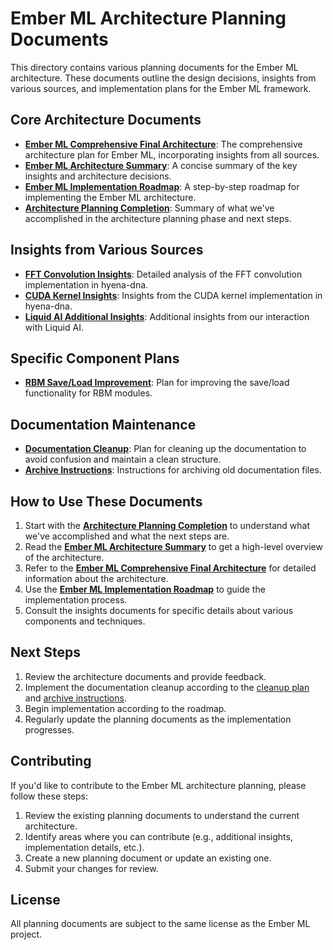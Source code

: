 # Ember ML Architecture Planning Documents

This directory contains various planning documents for the Ember ML architecture. These documents outline the design decisions, insights from various sources, and implementation plans for the Ember ML framework.

## Core Architecture Documents

- [**Ember ML Comprehensive Final Architecture**](ember_ml_comprehensive_final_architecture.md): The comprehensive architecture plan for Ember ML, incorporating insights from all sources.
- [**Ember ML Architecture Summary**](ember_ml_architecture_summary.md): A concise summary of the key insights and architecture decisions.
- [**Ember ML Implementation Roadmap**](ember_ml_implementation_roadmap.md): A step-by-step roadmap for implementing the Ember ML architecture.
- [**Architecture Planning Completion**](architecture_planning_completion.md): Summary of what we've accomplished in the architecture planning phase and next steps.

## Insights from Various Sources

- [**FFT Convolution Insights**](fftconv_insights.md): Detailed analysis of the FFT convolution implementation in hyena-dna.
- [**CUDA Kernel Insights**](cuda_kernel_insights.md): Insights from the CUDA kernel implementation in hyena-dna.
- [**Liquid AI Additional Insights**](liquid_ai_additional_insights.md): Additional insights from our interaction with Liquid AI.

## Specific Component Plans

- [**RBM Save/Load Improvement**](rbm_save_load_improvement.md): Plan for improving the save/load functionality for RBM modules.

## Documentation Maintenance

- [**Documentation Cleanup**](documentation_cleanup.md): Plan for cleaning up the documentation to avoid confusion and maintain a clean structure.
- [**Archive Instructions**](archive_instructions.md): Instructions for archiving old documentation files.

## How to Use These Documents

1. Start with the [**Architecture Planning Completion**](architecture_planning_completion.md) to understand what we've accomplished and what the next steps are.
2. Read the [**Ember ML Architecture Summary**](ember_ml_architecture_summary.md) to get a high-level overview of the architecture.
3. Refer to the [**Ember ML Comprehensive Final Architecture**](ember_ml_comprehensive_final_architecture.md) for detailed information about the architecture.
4. Use the [**Ember ML Implementation Roadmap**](ember_ml_implementation_roadmap.md) to guide the implementation process.
5. Consult the insights documents for specific details about various components and techniques.

## Next Steps

1. Review the architecture documents and provide feedback.
2. Implement the documentation cleanup according to the [cleanup plan](documentation_cleanup.md) and [archive instructions](archive_instructions.md).
3. Begin implementation according to the roadmap.
4. Regularly update the planning documents as the implementation progresses.

## Contributing

If you'd like to contribute to the Ember ML architecture planning, please follow these steps:

1. Review the existing planning documents to understand the current architecture.
2. Identify areas where you can contribute (e.g., additional insights, implementation details, etc.).
3. Create a new planning document or update an existing one.
4. Submit your changes for review.

## License

All planning documents are subject to the same license as the Ember ML project.